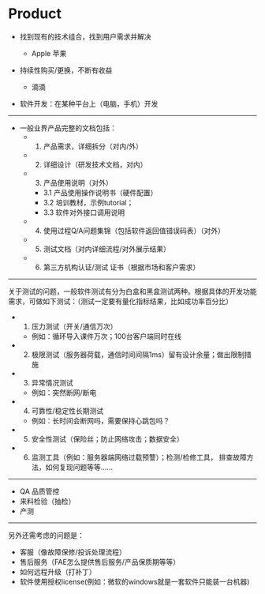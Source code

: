 # Product

* 找到现有的技术组合，找到用户需求并解决
  * Apple 苹果

* 持续性购买/更换，不断有收益
  * 滴滴 
  
* 软件开发：在某种平台上（电脑，手机）开发

---
* 一般业界产品完整的文档包括：  
   * 1. 产品需求，详细拆分（对内/外）  
   * 2. 详细设计（研发技术文档，对内）
   * 3. 产品使用说明（对外）
      * 3.1 产品使用操作说明书（硬件配置）
      * 3.2 培训教材，示例tutorial；
      * 3.3 软件对外接口调用说明
   * 4. 使用过程Q/A问题集锦（包括软件返回值错误码表）（对外）
   * 5. 测试文档（对内详细流程/对外展示结果）
   * 6. 第三方机构认证/测试 证书（根据市场和客户需求）

---
关于测试的问题，一般软件测试有分为白盒和黑盒测试两种。根据具体的开发功能需求，可做如下测试：（测试一定要有量化指标结果，比如成功率百分比）

* 1. 压力测试（开关/通信万次）
  * 例如：循环导入课件万次；100台客户端同时在线 
* 2. 极限测试（服务器荷载，通信时间间隔1ms）留有设计余量；做出限制措施
* 3. 异常情况测试
  * 例如：突然断网/断电
* 4. 可靠性/稳定性长期测试
  * 例如：长时间会断网吗，需要保持心跳包吗？
* 5. 安全性测试（保险丝；防止网络攻击；数据安全）
* 6. 监测工具（例如：服务器端网络过载预警）；检测/检修工具， 排查故障方法，如何复现问题等等……

---
* QA 品质管控
* 来料检验（抽检）
* 产测

---
另外还需考虑的问题是：
*  客服（像故障保修/投诉处理流程）
*  售后服务（FAE怎么提供售后服务/产品保质期等等）
*  如何远程升级（打补丁）
*  软件使用授权license(例如：微软的windows就是一套软件只能装一台机器)





